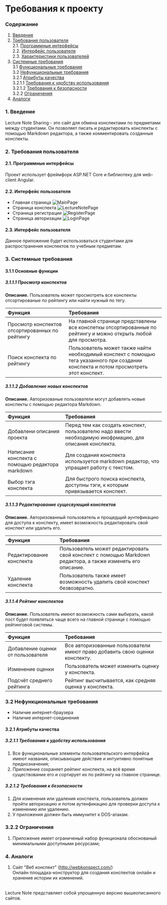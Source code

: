 # Требования к проекту
### Содержание
1. [Введение](#1)
2. [Требования пользователя](#2) <br>
  2.1. [Программные интерфейсы](#2.1) <br>
  2.2. [Интерфейс пользователя](#2.2) <br>
  2.3. [Характеристики пользователей](#2.3) <br>
3. [Системные требования](#3) <br>
  3.1 [Функциональные требования](#3.1) <br>
  3.2 [Нефункциональные требования](#3.2) <br>
    3.2.1 [Атрибуты качества](#3.2.1) <br>
      3.2.1.1 [Требования к удобству использования](#3.2.1.1) <br>
      3.2.1.2 [Требования к безопасности](#3.2.1.2) <br>
    3.2.2 [Ограничения](#3.2.2)
 4. [Аналоги](#4) <br>
  
### 1. Введение <a name="1"></a>
Lecture Note Sharing - это сайт для обмена конспектами по предметами между студентами. Он позволяет писать и редактировать конспекты с помощью Markdown редактора, а также комментировать созданные конспекты.
 ### 2. Требования пользователя <a name="2"></a>
#### 2.1. Программные интерфейсы <a name="2.1"></a>
Проект использует фреймфорк ASP.NET Core и библиотеку для web-client Angular.
#### 2.2. Интерфейс пользователя <a name="2.2"></a>
- Главная страница
  ![MainPage](https://github.com/ArtemTereshkovich/LectureNoteSharing/blob/documentation/Documents/Requirements/Images/Mockups/MainPage.JPG)
- Страница конспекта
  ![LectureNotePage](https://github.com/ArtemTereshkovich/LectureNoteSharing/blob/documentation/Documents/Requirements/Images/Mockups/LectureNotePage.JPG)
- Страница регистрации
  ![RegisterPage](https://github.com/ArtemTereshkovich/LectureNoteSharing/blob/documentation/Documents/Requirements/Images/Mockups/RegisterPage.JPG)
- Страница авторизации
  ![LoginPage](https://github.com/ArtemTereshkovich/LectureNoteSharing/blob/documentation/Documents/Requirements/Images/Mockups/LoginPage.JPG)
#### 2.3. Интерфейс пользователя <a name="2.3"></a>
  Данное приложение будет использоваться студентами для распространения конспектов по учебным предметам. 
 ### 3. Системные требования <a name="3"></a>
#### 3.1.1 Основные функции <a name="3.1.1"></a>
 ##### 3.1.1.1 Просмотр конспектов<a name="3.1.1.1"></a>
**Описание.** Пользователь может просмотреть все конспекты отсортированые по рейтингу или найти нужный по тегу.

| Функция | Требования | 
|:---|:---|
| Просмотр конспектов отсортированных по рейтингу | На главной странице представлены все конспеткы отсортированные по рейтингу и можно открыть любой для просмотра. |
| Поиск конспекта по рейтингу | Пользователь может также найти необходимый конспект с помощью тега указанного при создании конспекта и потом просмотреть этот конспект.|
 ##### 3.1.1.2 Добавление новых конспектов<a name="3.1.1.2"></a>
**Описание.** Авторизованые пользователи могут добавлять новые конспекты с помощью редактора Markdown.

| Функция | Требования | 
|:---|:---|
| Добавлени описания проекта | Перед тем как создать конспект, пользователю надо ввести необходимую инофрмацию, для описания конспекта. |
| Написание конспекта с помощью редактора markdown | Для создания конспекта используется markdown редактор, что упращает работу с текстом. |
| Выбор тэга конспекта | Для быстрого поиска конспекта, доступны тэги, к которым привязывается конспект. |
 ##### 3.1.1.3 Редактирование сущесвующий конспектов<a name="3.1.1.3"></a>
**Описание.** Авторизованный пользователь и прощедщий аунтефикацию для доступа к конспекту, имеет возможность редактировать свой конспект или удалить его.

| Функция | Требования | 
|:---|:---|
| Редактирование конспекта| Пользователь может редактировать свой конспект с помощью Markdown редактора, а также изменять его описание. |
| Удаление конспекта| Пользователь также имеет возможность удалить свой конспект безвозвратно.|
 ##### 3.1.1.4 Рейтинг конспектов <a name="3.1.1.4"></a>
**Описание.** Пользователь имеют возможность сами выбирать, какой пост будет появляться чаще всего на главной странице с помощью рейтинговой системы.

| Функция | Требования | 
|:---|:---|
| Добавление оценки от пользователя | Все авторизованные пользователи имеют право добавить свою оценки конспекту.|
| Изменение оценки | Пользователь может изменить оценку у конспекта.|
| Подсчёт среднего рейтинга | Рейтинг высчитывается, как средняя оценка у конспекта.|

 ### 3.2 Нефункциональные требования <a name="3.2"></a>
* Наличие интернет-браузера
* Наличие интернет-соединения
 <a name="quality_attributes"/>
 
 #### 3.2.1 Атрибуты качества <a name="3.2.1"></a>
 <a name="requirements_for_ease_of_use"/>
 
 ##### 3.2.1.1 Требования к удобству использования <a name="3.2.1.1"></a>
1. Все функциональные элементы пользовательского интерфейса имеют названия, описывающие действие и интуитивно понятные преднозначения;
2. Приложение сохраняет рейтинг конспекта, на всё время существование его и сортирует их по рейтингу на главное странице.
 <a name="security_requirements"/>
 
 ##### 3.2.1.2 Требования к безопасности <a name="3.2.1.2"></a>
1. Для изменения или удаления конспекта, пользователь должен пройти авторизацию и потом аутенфикацию для проверки доступа к изменению или удалению.
2. У приложения должен быть иммунитет к DOS-атакам.
 ### 3.2.2 Ограничения <a name="3.2.2"></a>
1. Приложение имеет ограниченый набор функционала обоснованый минимальными доступными ресурсами;
 
 ### 4. Аналоги <a name="4"></a>
  1. Сайт "Веб конспект" (http://webkonspect.com/)  
  Онлайн площадка-конструктор для создания конспектов онлайн и хранение истории их изменений.
  
   </br>
  Lecture Note представляет собой упрощенную версию вышеописанного сайтов.
